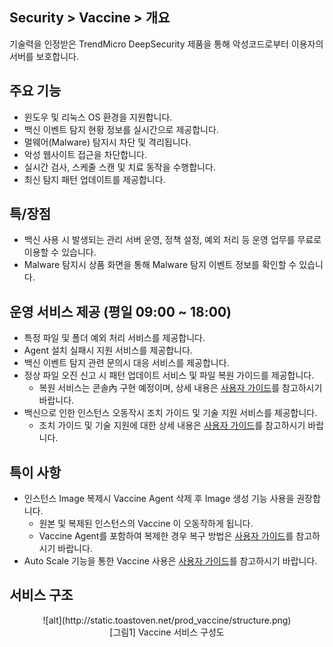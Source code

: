 ## Security > Vaccine > 개요

기술력을 인정받은 TrendMicro DeepSecurity 제품을 통해 악성코드로부터 이용자의 서버를 보호합니다.

## 주요 기능

* 윈도우 및 리눅스 OS 환경을 지원합니다.
* 백신 이벤트 탐지 현황 정보를 실시간으로 제공합니다.
* 멀웨어(Malware) 탐지시 차단 및 격리됩니다.
* 악성 웹사이트 접근을 차단합니다.
* 실시간 검사, 스케줄 스캔 및 치료 동작을 수행합니다.
* 최신 탐지 패턴 업데이트를 제공합니다.

## 특/장점

* 백신 사용 시 발생되는 관리 서버 운영, 정책 설정, 예외 처리 등 운영 업무를 무료로 이용할 수 있습니다.
* Malware 탐지시 상품 화면을 통해 Malware 탐지 이벤트 정보를 확인할 수 있습니다.

## 운영 서비스 제공 (평일 09:00 ~ 18:00)

* 특정 파일 및 폴더 예외 처리 서비스를 제공합니다.
* Agent 설치 실패시 지원 서비스를 제공합니다.
* 백신 이벤트 탐지 관련 문의시 대응 서비스를 제공합니다.
* 정상 파일 오진 신고 시 패턴 업데이트 서비스 및 파일 복원 가이드를 제공합니다.
   - 복원 서비스는 콘솔內 구현 예정이며, 상세 내용은 [사용자 가이드](link)를 참고하시기 바랍니다.
* 백신으로 인한 인스턴스 오동작시 조치 가이드 및 기술 지원 서비스를 제공합니다.
   - 조치 가이드 및 기술 지원에 대한 상세 내용은 [사용자 가이드](link)를 참고하시기 바랍니다.
 
## 특이 사항

* 인스턴스 Image 복제시 Vaccine Agent 삭제 후 Image 생성 기능 사용을 권장합니다.
  * 원본 및 복제된 인스턴스의 Vaccine 이 오동작하게 됩니다.
  * Vaccine Agent를 포함하여 복제한 경우 복구 방법은 [사용자 가이드](link)를 참고하시기 바랍니다.
* Auto Scale 기능을 통한 Vaccine 사용은 [사용자 가이드](link)를 참고하시기 바랍니다.

## 서비스 구조

<center>![alt](http://static.toastoven.net/prod_vaccine/structure.png)</center>
<center>[그림1] Vaccine 서비스 구성도</center>
